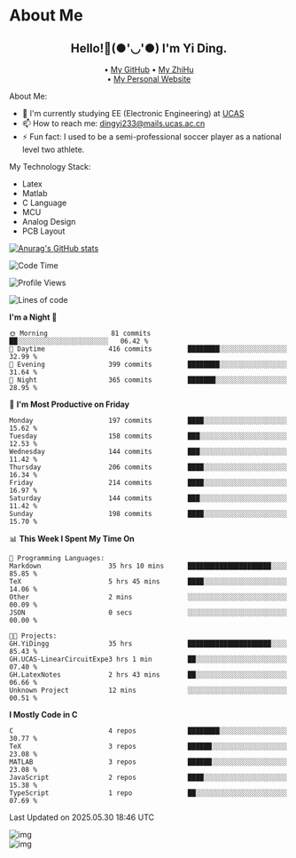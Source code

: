 # About Me

<h2 style="text-align:center;"> Hello!👋(●'◡'●) I'm Yi Ding.</h2>

<div style="text-align:center;">
  • <a href="https://github.com/YiDingg">My GitHub</a>
  • <a href="https://www.zhihu.com/people/YiDingg">My ZhiHu</a><br>
  • <a href="https://yidingg.github.io/YiDingg">My Personal Website</a><br>
</div>

About Me:
- 🔭 I'm currently studying EE (Electronic Engineering) at [UCAS](https://www.ucas.ac.cn/)
- 📫 How to reach me: dingyi233@mails.ucas.ac.cn
- ⚡ Fun fact: I used to be a semi-professional soccer player as a national level two athlete.

My Technology Stack:
- Latex
- Matlab
- C Language
- MCU 
- Analog Design
- PCB Layout


[![Anurag's GitHub stats](https://github-readme-stats.vercel.app/api?username=YiDingg)](https://github.com/anuraghazra/github-readme-stats)

<!--START_SECTION:waka-->
![Code Time](http://img.shields.io/badge/Code%20Time-1%2C216%20hrs%2051%20mins-blue)

![Profile Views](http://img.shields.io/badge/Profile%20Views-74-blue)

![Lines of code](https://img.shields.io/badge/From%20Hello%20World%20I%27ve%20Written-797.2%20thousand%20lines%20of%20code-blue)

**I'm a Night 🦉** 

```text
🌞 Morning                81 commits          ██░░░░░░░░░░░░░░░░░░░░░░░   06.42 % 
🌆 Daytime                416 commits         ████████░░░░░░░░░░░░░░░░░   32.99 % 
🌃 Evening                399 commits         ████████░░░░░░░░░░░░░░░░░   31.64 % 
🌙 Night                  365 commits         ███████░░░░░░░░░░░░░░░░░░   28.95 % 
```
📅 **I'm Most Productive on Friday** 

```text
Monday                   197 commits         ████░░░░░░░░░░░░░░░░░░░░░   15.62 % 
Tuesday                  158 commits         ███░░░░░░░░░░░░░░░░░░░░░░   12.53 % 
Wednesday                144 commits         ███░░░░░░░░░░░░░░░░░░░░░░   11.42 % 
Thursday                 206 commits         ████░░░░░░░░░░░░░░░░░░░░░   16.34 % 
Friday                   214 commits         ████░░░░░░░░░░░░░░░░░░░░░   16.97 % 
Saturday                 144 commits         ███░░░░░░░░░░░░░░░░░░░░░░   11.42 % 
Sunday                   198 commits         ████░░░░░░░░░░░░░░░░░░░░░   15.70 % 
```


📊 **This Week I Spent My Time On** 

```text
💬 Programming Languages: 
Markdown                 35 hrs 10 mins      █████████████████████░░░░   85.85 % 
TeX                      5 hrs 45 mins       ████░░░░░░░░░░░░░░░░░░░░░   14.06 % 
Other                    2 mins              ░░░░░░░░░░░░░░░░░░░░░░░░░   00.09 % 
JSON                     0 secs              ░░░░░░░░░░░░░░░░░░░░░░░░░   00.00 % 

🐱‍💻 Projects: 
GH.YiDingg               35 hrs              █████████████████████░░░░   85.43 % 
GH.UCAS-LinearCircuitExpe3 hrs 1 min         ██░░░░░░░░░░░░░░░░░░░░░░░   07.40 % 
GH.LatexNotes            2 hrs 43 mins       ██░░░░░░░░░░░░░░░░░░░░░░░   06.66 % 
Unknown Project          12 mins             ░░░░░░░░░░░░░░░░░░░░░░░░░   00.51 % 
```

**I Mostly Code in C** 

```text
C                        4 repos             ████████░░░░░░░░░░░░░░░░░   30.77 % 
TeX                      3 repos             ██████░░░░░░░░░░░░░░░░░░░   23.08 % 
MATLAB                   3 repos             ██████░░░░░░░░░░░░░░░░░░░   23.08 % 
JavaScript               2 repos             ████░░░░░░░░░░░░░░░░░░░░░   15.38 % 
TypeScript               1 repo              ██░░░░░░░░░░░░░░░░░░░░░░░   07.69 % 
```




 Last Updated on 2025.05.30 18:46 UTC
<!--END_SECTION:waka-->

<!-- Coding activity over the last year -->
<div class='center'><img src='https://wakatime.com/share/@YiDingg/260601e0-8e46-41ab-9832-d4d0ae5fd0bd.svg' alt='img'/></div>

<!-- Languages over the last year -->
<div class='center'><img src='https://wakatime.com/share/@YiDingg/99546fa3-4cc3-4808-ab6e-13f38e27aba1.svg' alt='img'/></div>
